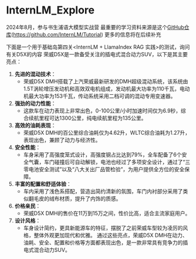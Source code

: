 # InternLM_Explore
2024年8月，参与书生浦语大模型实战营
最重要的学习资料来源是这个[GitHub仓库](https://github.com/InternLM/Tutorial)(https://github.com/InternLM/Tutorial)
更多的信息将在后续补充

下面是一个用于基础岛第四关<InternLM + LlamaIndex RAG 实践>的测试，询问有关D5X的内容
荣威D5X是一款备受关注的插电式混合动力SUV，以下是其主要亮点：
1. **先进的混动技术**：
   - 荣威D5X DMH搭载了上汽荣威最新研发的DMH超级混动系统，该系统由1.5T涡轮增压发动机和高效双电机组成，发动机最大功率为110千瓦，电动机最大功率为153千瓦，传动系统采用二档可调的混动专用变速器。
2. **强劲的动力性能**：
   - 这款车在动力表现上非常出色，0-100公里/小时加速时间仅为6.9秒，综合续航里程可达1300公里，纯电续航里程为135公里。
3. **高效的油耗表现**：
   - 荣威D5X DMH的百公里综合油耗仅为4.62升，WLTC综合油耗为1.27升，表现出色，兼顾了动力与经济性。
4. **安全性能**：
   - 车身采用了高强度笼式设计，高强度钢占比达到79%，全车配备了6个安全气囊，车门碰撞后可自动解锁，电池也经过了多项安全设计，通过了“三零电池安全测试”以及“八大关出厂品管检验”，为用户提供全方位的安全保障。
5. **丰富的配置和舒适体验**：
   - 车内采用了浅色系搭配，营造出简约清新的氛围，车门内衬部分采用了类似翻毛皮的绒布材质，提升了内饰的质感。
6. **价格亲民**：
   - 荣威D5X DMH的售价在11万到15万之间，性价比高，适合主流家庭用户。
7. **设计风格**：
   - 车身设计简约，更具新能源车的特征，摆脱了之前荣威车型较为凌厉的风格，整体外观更加现代和优雅。
通过这些亮点，荣威D5X DMH在动力、油耗、安全、配置和价格等方面都表现出色，是一款非常具有竞争力的插电式混合动力SUV。
